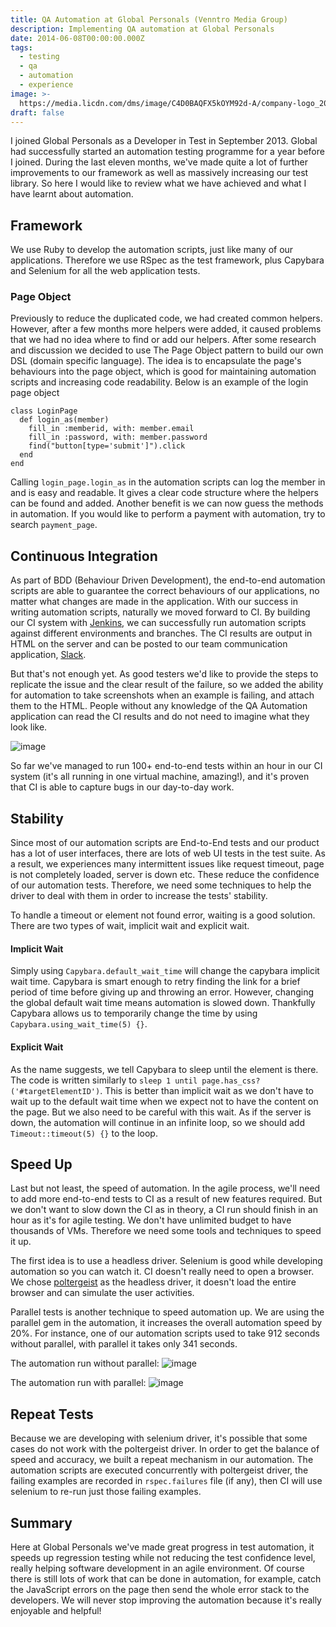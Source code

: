 ```yaml
---
title: QA Automation at Global Personals (Venntro Media Group)
description: Implementing QA automation at Global Personals
date: 2014-06-08T00:00:00.000Z
tags:
  - testing
  - qa
  - automation
  - experience
image: >-
  https://media.licdn.com/dms/image/C4D0BAQFX5kOYM92d-A/company-logo_200_200/0/1594215316549?e=2147483647&v=beta&t=lH5uMUO_KEuQS3zkniYYdc96gHXxVyn4hxrwGqjGpSI
draft: false
---
```


I joined Global Personals as a Developer in Test in September 2013. Global had successfully started an automation testing programme for a year before I joined. During the last eleven months, we've made quite a lot of further improvements to our framework as well as massively increasing our test library. So here I would like to review what we have achieved and what I have learnt about automation.

## Framework
We use Ruby to develop the automation scripts, just like many of our applications. Therefore we use RSpec as the test framework, plus Capybara and Selenium for all the web application tests.

### Page Object
Previously to reduce the duplicated code, we had created common helpers. However, after a few months more helpers were added, it caused problems that we had no idea where to find or add our helpers. After some research and discussion we decided to use The Page Object pattern to build our own DSL (domain specific language). The idea is to encapsulate the page's behaviours into the page object, which is good for maintaining automation scripts and increasing code readability. Below is an example of the login page object

```
class LoginPage
  def login_as(member)
    fill_in :memberid, with: member.email
    fill_in :password, with: member.password
    find("button[type='submit']").click
  end
end
```

Calling `login_page.login_as` in the automation scripts can log the member in and is easy and readable. It gives a clear code structure where the helpers can be found and added. Another benefit is we can now guess the methods in automation. If you would like to perform a payment with automation, try to search `payment_page`.

## Continuous Integration
As part of BDD (Behaviour Driven Development), the end-to-end automation scripts are able to guarantee the correct behaviours of our applications, no matter what changes are made in the application. With our success in writing automation scripts, naturally we moved forward to CI. By building our CI system with [Jenkins](http://jenkins-ci.org/), we can successfully run automation scripts against different environments and branches. The CI results are output in HTML on the server and can be posted to our team communication application, [Slack](https://slack.com/).

But that's not enough yet. As good testers we'd like to provide the steps to replicate the issue and the clear result of the failure, so we added the ability for automation to take screenshots when an example is failing, and attach them to the HTML. People without any knowledge of the QA Automation application can read the CI results and do not need to imagine what they look like.

![image](http://i749.photobucket.com/albums/xx136/fdf515/screenshot_zpscc2cf6d8.png)

So far we've managed to run 100+ end-to-end tests within an hour in our CI system (it's all running in one virtual machine, amazing!), and it's proven that CI is able to capture bugs in our day-to-day work.

## Stability
Since most of our automation scripts are End-to-End tests and our product has a lot of user interfaces, there are lots of web UI tests in the test suite. As a result, we experiences many intermittent issues like request timeout, page is not completely loaded, server is down etc. These reduce the confidence of our automation tests. Therefore, we need some techniques to help the driver to deal with them in order to increase the tests' stability.

To handle a timeout or element not found error, waiting is a good solution. There are two types of wait, implicit wait and explicit wait.

#### Implicit Wait
Simply using `Capybara.default_wait_time` will change the capybara implicit wait time. Capybara is smart enough to retry finding the link for a brief period of time before giving up and throwing an error. However, changing the global default wait time means automation is slowed down. Thankfully Capybara allows us to temporarily change the time by using `Capybara.using_wait_time(5) {}`.

#### Explicit Wait
As the name suggests, we tell Capybara to sleep until the element is there. The code is written similarly to `sleep 1 until page.has_css?('#targetElementID')`. This is better than implicit wait as we don't have to wait up to the default wait time when we expect not to have the content on the page. But we also need to be careful with this wait. As if the server is down, the automation will continue in an infinite loop, so we should add `Timeout::timeout(5) {}` to the loop.

## Speed Up
Last but not least, the speed of automation. In the agile process, we'll need to add more end-to-end tests to CI as a result of new features required. But we don't want to slow down the CI as in theory, a CI run should finish in an hour as it's for agile testing. We don't have unlimited budget to have thousands of VMs. Therefore we need some tools and techniques to speed it up.

The first idea is to use a headless driver. Selenium is good while developing automation so you can watch it. CI doesn't really need to open a browser. We chose [poltergeist](https://github.com/teampoltergeist/poltergeist) as the headless driver, it doesn't load the entire browser and can simulate the user activities. 

Parallel tests is another technique to speed automation up. We are using the parallel gem in the automation, it increases the overall automation speed by 20%. For instance, one of our automation scripts used to take 912 seconds without parallel, with parallel it takes only 341 seconds.

The automation run without parallel:
![image](http://i749.photobucket.com/albums/xx136/fdf515/automation-without-parallel_zps7c70b92d.png)

The automation run with parallel:
![image](http://i749.photobucket.com/albums/xx136/fdf515/automation-parallel_zpsc47c5ce3.png)


## Repeat Tests
Because we are developing with selenium driver, it's possible that some cases do not work with the poltergeist driver. In order to get the balance of speed and accuracy, we built a repeat mechanism in our automation. The automation scripts are executed concurrently with poltergeist driver, the failing examples are recorded in `rspec.failures` file (if any), then CI will use selenium to re-run just those failing examples.

## Summary
Here at Global Personals we've made great progress in test automation, it speeds up regression testing while not reducing the test confidence level, really helping software development in an agile environment. Of course there is still lots of work that can be done in automation, for example, catch the JavaScript errors on the page then send the whole error stack to the developers. We will never stop improving the automation because it's really enjoyable and helpful!
